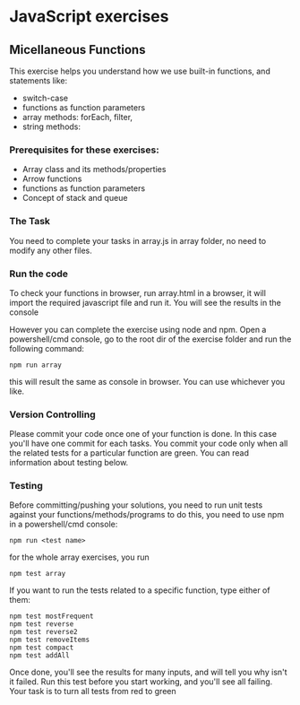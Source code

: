 # JavaScript exercises

## Micellaneous Functions
This exercise helps you understand how  we use built-in functions, and statements like:
- switch-case
- functions as function parameters
- array methods: forEach, filter, 
- string methods: 

### Prerequisites for these exercises:
- Array class and its methods/properties
- Arrow functions
- functions as function parameters
- Concept of stack and queue

### The Task
You need to complete your tasks in array.js in array folder, no need to modify any other files.

### Run the code
To check your functions in browser, run array.html in a browser, it will import the required javascript file
and run it. You will see the results in the console

However you can complete the exercise using node and npm. Open a powershell/cmd console, go to the root
dir of the exercise folder and run the following command:

    npm run array

this will result the same as console in browser. You can use whichever you like.

### Version Controlling
Please commit your code once one of your function is done. In this case you'll have one commit for each tasks.
You commit your code only when all the related tests for a particular function are green. You can read 
information about testing below.

### Testing
Before committing/pushing your solutions, you need to run unit tests against your functions/methods/programs
to do this, you need to use npm in a powershell/cmd console:

    npm run <test name>

for the whole array exercises, you run

    npm test array

If you want to run the tests related to a specific function, type either of them:

    npm test mostFrequent
    npm test reverse
    npm test reverse2
    npm test removeItems
    npm test compact
    npm test addAll

Once done, you'll see the results for many inputs, and will tell you why isn't it failed.
Run this test before you start working, and you'll see all failing. 
Your task is to turn all tests from red to green